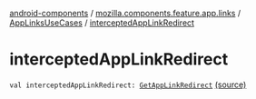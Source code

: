 [android-components](../../index.md) / [mozilla.components.feature.app.links](../index.md) / [AppLinksUseCases](index.md) / [interceptedAppLinkRedirect](./intercepted-app-link-redirect.md)

# interceptedAppLinkRedirect

`val interceptedAppLinkRedirect: `[`GetAppLinkRedirect`](-get-app-link-redirect/index.md) [(source)](https://github.com/mozilla-mobile/android-components/blob/master/components/feature/app-links/src/main/java/mozilla/components/feature/app/links/AppLinksUseCases.kt#L191)
